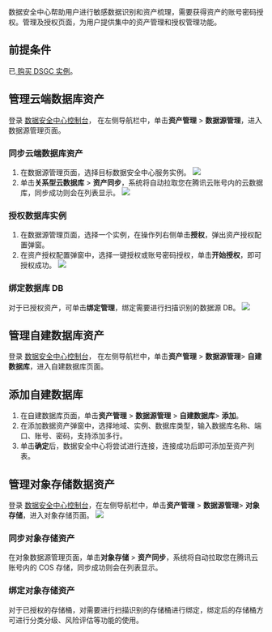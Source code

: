 数据安全中心帮助用户进行敏感数据识别和资产梳理，需要获得资产的账号密码授权。管理及授权页面，为用户提供集中的资产管理和授权管理功能。

## 前提条件
已[ 购买 DSGC 实例](https://cloud.tencent.com/document/product/1087/35082)。


## 管理云端数据库资产
登录 [数据安全中心控制台](https://console.cloud.tencent.com/dsgc/overview)， 在左侧导航栏中，单击**资产管理** > **数据源管理**，进入数据源管理页面。


### 同步云端数据库资产
1. 在数据源管理页面，选择目标数据安全中心服务实例。
![](https://qcloudimg.tencent-cloud.cn/raw/f0f45c942537a6f9d7c61e63b549a95e.png)
2. 单击**关系型云数据库** > **资产同步**，系统将自动拉取您在腾讯云账号内的云数据库，同步成功则会在列表显示。
![](https://qcloudimg.tencent-cloud.cn/raw/c77b4d40be9736a3f0cb4ef686203539.png)

### 授权数据库实例
1. 在数据源管理页面，选择一个实例，在操作列右侧单击**授权**，弹出资产授权配置弹窗。
2. 在资产授权配置弹窗中，选择一键授权或账号密码授权，单击**开始授权**，即可授权成功。
![](https://qcloudimg.tencent-cloud.cn/raw/a0b34871ada20a177d446d7956d39e05.png)

### 绑定数据库 DB
对于已授权资产，可单击**绑定管理**，绑定需要进行扫描识别的数据源 DB。
![](https://qcloudimg.tencent-cloud.cn/raw/acb7326547f4348f9c486beb36cb1e01.png)

## 管理自建数据库资产
登录 [数据安全中心控制台](https://console.cloud.tencent.com/dsgc/overview)， 在左侧导航栏中，单击**资产管理** > **数据源管理**> **自建数据库**，进入自建数据库页面。


## 添加自建数据库
1. 在自建数据库页面，单击**资产管理** > **数据源管理** > **自建数据库**> **添加**。
2. 在添加数据资产弹窗中，选择地域、实例、数据库类型，输入数据库名称、端口、账号、密码，支持添加多行。
3. 单击**确定**后，数据安全中心将尝试进行连接，连接成功后即可添加至资产列表。


## 管理对象存储数据资产
 登录 [数据安全中心控制台](https://console.cloud.tencent.com/dsgc/overview)，在左侧导航栏中，单击**资产管理** > **数据源管理**> **对象存储**，进入对象存储页面。
![](https://qcloudimg.tencent-cloud.cn/raw/0fb911169a179e4340a371d5d14abb80.png)

### 同步对象存储资产
在对象数据源管理页面，单击**对象存储** > **资产同步**，系统将自动拉取您在腾讯云账号内的 COS 存储，同步成功则会在列表显示。

### 绑定对象存储资产
对于已授权的存储桶，对需要进行扫描识别的存储桶进行绑定，绑定后的存储桶方可进行分类分级、风险评估等功能的使用。

